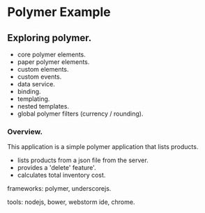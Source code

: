 # Polymer Example

## Exploring polymer.

- core polymer elements.
- paper polymer elements.
- custom elements.
- custom events.
- data service.
- binding.
- templating.
- nested templates.
- global polymer filters (currency / rounding).

### Overview.

This application is a simple polymer application that lists products.
- lists products from a json file from the server.
- provides a 'delete' feature'.
- calculates total inventory cost.

frameworks: polymer, underscorejs.

tools: nodejs, bower, webstorm ide, chrome.